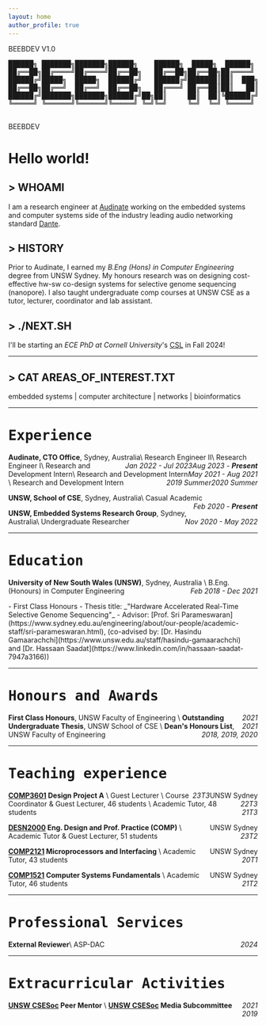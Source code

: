```yaml
---
layout: home
author_profile: true
---
```


<style>
@import url('https://fonts.googleapis.com/css2?family=IBM+Plex+Mono:ital,wght@0,100;0,200;0,300;0,400;0,500;0,600;0,700;1,100;1,200;1,300;1,400;1,500;1,600;1,700&family=Inconsolata:wght@600&display=swap');
@import url('https://fonts.googleapis.com/css2?family=IBM+Plex+Mono:ital,wght@0,100;0,200;0,300;0,400;0,500;0,600;0,700;1,100;1,200;1,300;1,400;1,500;1,600;1,700&family=Inconsolata:wght@600&family=Noto+Serif:ital,wght@0,100..900;1,100..900&display=swap');
@import url('https://fonts.googleapis.com/css2?family=Permanent+Marker&display=swap');

@import url('https://fonts.googleapis.com/css2?family=Major+Mono+Display&display=swap');

.a-font {
  font-family: "IBM Plex Mono", monospace;
  font-weight: 700;
  font-style: normal;
  /* ==== */
}

.no-copy {
  -webkit-user-drag: none; /* Prevents dragging on Webkit browsers */
  user-drag: none; /* Prevents dragging on non-Webkit browsers */
  -webkit-user-select: none; /* Prevents text selection on Webkit browsers */
  -moz-user-select: none; /* Prevents text selection on Firefox */
  -ms-user-select: none; /* Prevents text selection on Internet Explorer/Edge */
  user-select: none; /* Prevents text selection on non-Webkit browsers */
  pointer-events: none; /* Prevents click events such as right-click save image */
}

.b-font {
  /* font-family: "Noto Serif", serif;
  font-optical-sizing: auto;
  font-weight: 500;
  font-style: normal;
  font-variation-settings:
    "wdth" 100; */
  text-align: justify;
}

.c-font {
  /* font-family: "Permanent Marker", cursive;
  font-weight: 400;
  font-style: normal; */

  /*=====*/
  font-family: "Major Mono Display", monospace;
  font-weight: 500;
  font-style: italic;

  /* Background color similar to a text editor */
  background-color: #f5f5f5; /* Light grey background */
  color: #333333; /* Dark grey color for text for better readability */

  /* Padding and border to mimic a text editor */
  padding: 8px;
  border-radius: 4px;

  /* Optional: box shadow to give a slight elevation like VSCode */
  box-shadow: 0px 2px 5px rgba(0,0,0,0.1);

  /* To mimic a full-width code block editor style */
  display: block; /* or 'inline-block' if you want to keep the text inline */
  width: 100%;
  box-sizing: border-box;

  /* Additional VSCode-like stylings */
  white-space: pre; /* Maintains whitespace formatting */
  overflow: auto; /* Adds horizontal scrolling if needed */
}

/* footnote */
.footnote-ref {
  font-size: smaller;
  vertical-align: super;
}

.footnote {
  font-size: smaller;
  color: #333; /* Dark grey text color */
  background-color: #f2f2f2; /* Light grey background */
  padding: 7px 10px 2px 10px; /* Top, Right, Bottom, Left */
  border-radius: 5px; /* Optional: adds rounded corners */
}

.footnote-backref {
  text-decoration: none;
  font-size: smaller;
}

.two-column {
  display: flex;
  flex-direction: row;
  justify-content: space-between;
}

.column {
    flex: 3;
    padding-right: 20px; /* Add space between the columns */
    margin-top: 0em; /* Adjusts space between list items, if necessary */
}

.column ul, .column ol .column li {
    margin: -10px 0px 5px 0px;
    padding-left: 20px; /* Adjusts space on the left side of the list */
}

.column2 {
  flex: 1;
}

.column:last-child {
  padding-right: 0; /* Ensure that the last column doesn't have padding on the right */
}

@media (max-width: 768px) {
  .two-column {
    flex-direction: column;
    padding-right: 0;
    flex: none;
    width: 100%;
  }
  .column {
    padding-right: 0; /* Remove padding on smaller screens */
  }
  .column2 {
    display: none;
  }

  .b-font {
    text-align: left;
  }
}

</style>

<div class="terminal">
    <div class="terminal-header">
        <p>BEEBDEV V1.0</p>
    </div>
    <div class="terminal-content">
        <div class="ascii-art">
        <pre>
██████╗ ███████╗███████╗██████╗    ██████╗  █████╗  ██████╗ ███████╗
██╔══██╗██╔════╝██╔════╝██╔══██╗   ██╔══██╗██╔══██╗██╔════╝ ██╔════╝
██████╔╝█████╗  █████╗  ██████╔╝   ██████╔╝███████║██║  ███╗█████╗  
██╔══██╗██╔══╝  ██╔══╝  ██╔══██╗   ██╔═══╝ ██╔══██║██║   ██║██╔══╝  
██████╔╝███████╗███████╗██████╔╝██╗██║     ██║  ██║╚██████╔╝███████╗
╚═════╝ ╚══════╝╚══════╝╚═════╝ ╚═╝╚═╝     ╚═╝  ╚═╝ ╚═════╝ ╚══════╝
        </pre>
        </div>
        <div class="simple-text">BEEBDEV</div>
        <h1>Hello world!</h1>
        <h2>> WHOAMI</h2>
        <p>I am a research engineer at <a href="https://www.audinate.com/">Audinate</a> working on the embedded systems and computer systems side of the industry leading audio networking standard <a href="https://www.getdante.com/meet-dante/what-is-dante/">Dante</a>.</p>
        <h2>> HISTORY</h2>
        <p>Prior to Audinate, I earned my <i>B.Eng (Hons) in Computer Engineering</i> degree from UNSW Sydney. My honours research was on designing cost-effective hw-sw co-design systems for selective genome sequencing (nanopore). I also taught undergraduate comp courses at UNSW CSE as a tutor, lecturer, coordinator and lab assistant.</p>
        <h2>> ./NEXT.SH</h2>
        <p>I'll be starting an <i>ECE PhD at Cornell University</i>'s <a href="https://www.csl.cornell.edu/">CSL</a> in Fall 2024!</p>
        <hr>
        <h2>> CAT AREAS_OF_INTEREST.TXT</h2>
        <div class="terminal-block">
          <div class="terminal-inner">
            <p>embedded systems | computer architecture | networks | bioinformatics</p>
          </div>
        </div>
    </div>
</div>

<!-- # Experience -->
---
<h1 class="a-font">Experience</h1>

<!-- ===== Audinate ===== -->

**Audinate, CTO Office**, Sydney, Australia\\
Research Engineer II<span style="float:right;">_Aug 2023 - **Present**_</span>\\
Research Engineer I<span style="float:right;">_Jan 2022 - Jul 2023_</span>\\
Research and Development Intern<span style="float:right;">_May 2021 - Aug 2021_</span>\\
Research and Development Intern<span style="float:right;">_2020 Summer_</span>\\
Research and Development Intern<span style="float:right;">_2019 Summer_</span>

<!-- ===== UNSW CSE ===== -->

**UNSW, School of CSE**, Sydney, Australia\\
Casual Academic <span style="float:right;">_Feb 2020 - **Present**_</span>

<!-- ===== UNSW Embedded Systems Research Group ===== -->

**UNSW, Embedded Systems Research Group**, Sydney, Australia\\
Undergraduate Researcher <span style="float:right;">_Nov 2020 - May 2022_</span>


<!-- # Education -->
---
<h1 class="a-font">Education</h1>

**University of New South Wales (UNSW)**, Sydney, Australia \\
B.Eng. (Honours) in Computer Engineering <span style="float:right;">_Feb 2018 - Dec 2021_</span>
<div class="two-column">
  <div class="column" markdown="1">
  - First Class Honours
  - Thesis title: _"Hardware Accelerated Real-Time Selective Genome Sequencing"_
  - Advisor: [Prof. Sri Parameswaran](https://www.sydney.edu.au/engineering/about/our-people/academic-staff/sri-parameswaran.html), (co-advised by: [Dr. Hasindu Gamaarachchi](https://www.unsw.edu.au/staff/hasindu-gamaarachchi) and [Dr. Hassaan Saadat](https://www.linkedin.com/in/hassaan-saadat-7947a3166))
  </div>
  <div class="column2">
      <img src="assets/images/logo/unsw.png" alt="UNSW logo" class="align-right no-copy" width="100" height="auto" />
  </div>
</div>

<!-- # Honours and Awards -->
---
<h1 class="a-font">Honours and Awards</h1>

**First Class Honours**, UNSW Faculty of Engineering <span style="float:right;">_2021_</span>\\
**Outstanding Undergraduate Thesis**, UNSW School of CSE <span style="float:right;">_2021_</span>\\
**Dean's Honours List**, UNSW Faculty of Engineering <span style="float:right;">_2018, 2019, 2020_</span>

<!-- # Teaching experience -->
---
<h1 class="a-font">Teaching experience</h1>

**[COMP3601](https://www.handbook.unsw.edu.au/undergraduate/courses/2021/COMP3601?year=2022) Design Project A** <span style="float:right;"> UNSW Sydney</span>\\
Guest Lecturer <span style="float:right;"> _23T3_</span>\\
Course Coordinator & Guest Lecturer, 46 students <span style="float:right;"> _22T3_</span>\\
Academic Tutor, 48 students <span style="float:right;"> _21T3_</span>

**[DESN2000](https://www.handbook.unsw.edu.au/undergraduate/courses/2023/DESN2000?year=2023) Eng. Design and Prof. Practice (COMP)** <span style="float:right;"> UNSW Sydney</span>\\
Academic Tutor & Guest Lecturer, 51 students <span style="float:right;"> _23T2_</span>

**[COMP2121](https://www.handbook.unsw.edu.au/undergraduate/courses/2020/COMP2121?year=2020) Microprocessors and Interfacing** <span style="float:right;"> UNSW Sydney</span>\\
Academic Tutor, 43 students <span style="float:right;"> _20T1_</span>

**[COMP1521](https://www.handbook.unsw.edu.au/undergraduate/courses/2021/COMP1521/?year=2021) Computer Systems Fundamentals** <span style="float:right;"> UNSW Sydney</span>\\
Academic Tutor, 46 students <span style="float:right;"> _21T2_</span>

<!-- # Advising
Katelyn Mak (with H. Gamaarachchi), *UNSW Honours Thesis* <span style="float:right;">*2023 - Present*</span> -->

<!-- # Professional Services -->
---
<h1 class="a-font">Professional Services</h1>


**External Reviewer**\\
ASP-DAC<span style="float:right;">_2024_</span>

---
<!-- # Extracurricular Activities -->
<h1 class="a-font">Extracurricular Activities</h1>

**[UNSW CSESoc](https://www.csesoc.unsw.edu.au/) Peer Mentor** <span style="float:right;">*2021*</span>\\
**[UNSW CSESoc](https://www.csesoc.unsw.edu.au/) Media Subcommittee** <span style="float:right;">*2019*</span>